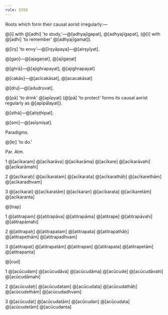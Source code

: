 ```yaml
---
rule: §556
---
```


Roots which form their causal aorist irregularly:—

@[i] with @[adhi] 'to study,'—@[adhyajīgapat], @[adhyajīgapat], (@[i] with @[adhi] 'to remember' @[adhyajīgamat]).

@[īrṣ] 'to envy'—@[īrṣyāpaya]—@[airṣyīyat].

@[gaṇ]—@[ajagaṇat], @[ajīgaṇat]

@[ghrā]—@[ajighrapayat], @[ajighrapayat]

@[cakās]—@[acīcakāsat], @[acacakāsat]

@[dru]—@[adudruvat].

@[pā] 'to drink' @[apīpyat] (@[pā] 'to protect' forms its causal aorist regularly as @[apīpālayat]).

@[sthā]—@[atiṣṭhipat].

@[smi]—@[asīṣmiṣat].

Paradigms.

@[kṛ] 'to do.'

Par. Atm.

1 @[acīkaram] @[acīkarāva] @[acīkarāma] @[acīkare] @[acīkarāvahi] @[acīkarāmahi]

2 @[acīkaraḥ] @[acīkaratam] @[acīkarata] @[acīkarathāḥ] @[acīkarethām] @[acīkaradhvam]

3 @[acīkarat] @[acīkaratām] @[acīkaran] @[acīkarata] @[acīkaretām] @[acīkaranta]

@[trap]

1 @[atitrapam] @[atitrapāva] @[atitrapāma] @[atitrape] @[atitrapāvahi] @[atitrapāmahi]

2 @[atitrapaḥ] @[atitrapatam] @[atitrapata] @[atitrapathāḥ] @[atitrapethām] @[atitrapadhvam]

3 @[atitrapat] @[atitrapatām] @[atitrapan] @[atitrapata] @[atitrapetām] @[atitrapanta]

@[cud]

1 @[acūcudam] @[acūcudāva] @[acūcudāma] @[acūcude] @[acūcudāvahi] @[acūcudāmahi]

2 @[acūcudaḥ] @[acūcudatam] @[acūcudata] @[acūcudathāḥ] @[acūcudethām] @[acūcudadhvam]

3 @[acūcudat] @[acūcudatām] @[acūcudan] @[acūcudata] @[acūcudetām] @[acūcudanta]